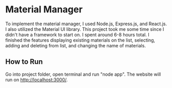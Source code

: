 # Material Manager

To implement the material manager, I used Node.js, Express.js, and React.js. I also utilized the Material UI library. This project took me some time since I didn't have a framework to start on. I spent around 6-8 hours total. I finished the features displaying existing materials on the list, selecting, adding and deleting from list, and changing the name of materials.

## How to Run

Go into project folder, open terminal and run "node app". The website will run on [http://localhost:3000/](http://localhost:3000/).

